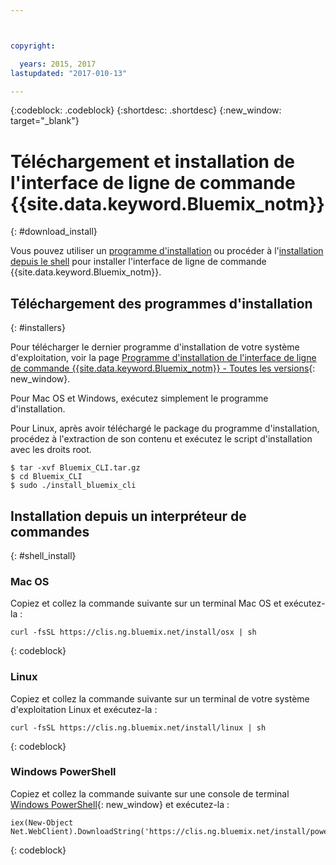 ```yaml
---



copyright:

  years: 2015, 2017
lastupdated: "2017-010-13"

---
```


{:codeblock: .codeblock} 
{:shortdesc: .shortdesc}
{:new_window: target="_blank"}


# Téléchargement et installation de l'interface de ligne de commande {{site.data.keyword.Bluemix_notm}}
{: #download_install}

Vous pouvez utiliser un [programme d'installation](#installers) ou procéder à l'[installation depuis le shell](#shell_install) pour installer l'interface de ligne de commande {{site.data.keyword.Bluemix_notm}}.

## Téléchargement des programmes d'installation
{: #installers}

Pour télécharger le dernier programme d'installation de votre système d'exploitation, voir la page [Programme d'installation de l'interface de ligne de commande {{site.data.keyword.Bluemix_notm}} - Toutes les versions](all_versions.html){: new_window}.

Pour Mac OS et Windows, exécutez simplement le programme d'installation. 

Pour Linux, après avoir téléchargé le package du programme d'installation, procédez à l'extraction de son contenu et exécutez le script d'installation avec les droits root.

  ```
  $ tar -xvf Bluemix_CLI.tar.gz
  $ cd Bluemix_CLI
  $ sudo ./install_bluemix_cli

  ```
  
## Installation depuis un interpréteur de commandes
{: #shell_install}


### Mac OS

Copiez et collez la commande suivante sur un terminal Mac OS et exécutez-la :

```
curl -fsSL https://clis.ng.bluemix.net/install/osx | sh
```
{: codeblock}

### Linux

Copiez et collez la commande suivante sur un terminal de votre système d'exploitation Linux et exécutez-la :

```
curl -fsSL https://clis.ng.bluemix.net/install/linux | sh
```
{: codeblock}

### Windows PowerShell

Copiez et collez la commande suivante sur une console de terminal [Windows PowerShell](https://msdn.microsoft.com/en-us/powershell/scripting/getting-started/getting-started-with-windows-powershell){: new_window} et exécutez-la :

```
iex(New-Object Net.WebClient).DownloadString('https://clis.ng.bluemix.net/install/powershell')
```
{: codeblock}
